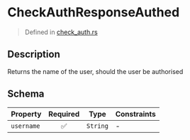 # CheckAuthResponseAuthed
> Defined in [check_auth.rs](../../../../../interface/src/interface/routes/auth/check_auth.rs)

## Description
Returns the name of the user, should the user be authorised

## Schema

| Property | Required | Type | Constraints |
| --- | :---: | --- | --- |
| `username` | ✅ | `String` |  -  |


